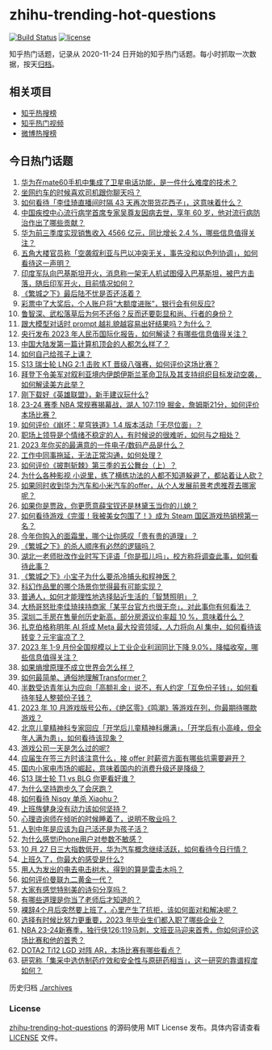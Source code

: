 # zhihu-trending-hot-questions

[![Build Status](https://github.com/justjavac/zhihu-trending-hot-questions/workflows/ci/badge.svg?branch=master)](https://github.com/justjavac/zhihu-trending-hot-questions/actions)
[![license](https://img.shields.io/github/license/justjavac/zhihu-trending-hot-questions)](https://github.com/justjavac/zhihu-trending-hot-questions/blob/master/LICENSE)

知乎热门话题，记录从 2020-11-24
日开始的知乎热门话题。每小时抓取一次数据，按天[归档](./archives)。

## 相关项目

- [知乎热搜榜](https://github.com/justjavac/zhihu-trending-top-search)
- [知乎热门视频](https://github.com/justjavac/zhihu-trending-hot-video)
- [微博热搜榜](https://github.com/justjavac/weibo-trending-hot-search)

## 今日热门话题

<!-- BEGIN -->
<!-- 最后更新时间 Sat Oct 28 2023 01:11:29 GMT+0800 (China Standard Time) -->

1. [华为在mate60手机中集成了卫星电话功能，是一件什么难度的技术？](https://www.zhihu.com/question/620127310)
1. [坐网约车的时候喜欢司机跟你聊天吗？](https://www.zhihu.com/question/316427088)
1. [如何看待「李佳琦直播间时隔 43 天再次带货花西子」，这意味着什么？](https://www.zhihu.com/question/627587141)
1. [中国疾控中心流行病学首席专家吴尊友因病去世，享年 60 岁，他对流行病防治作出了哪些贡献？](https://www.zhihu.com/question/628045538)
1. [华为前三季度实现销售收入 4566 亿元，同比增长 2.4 %，哪些信息值得关注？](https://www.zhihu.com/question/628042774)
1. [五角大楼官员称「空袭叙利亚与巴以冲突无关，事先没和以色列协调」，如何看待这一声明？](https://www.zhihu.com/question/628043527)
1. [印度军队向巴基斯坦开火，消息称一架无人机试图侵入巴基斯坦，被巴方击落，随后印军开火，目前情况如何？](https://www.zhihu.com/question/628025662)
1. [《繁城之下》最后陆不忧是否还活着？](https://www.zhihu.com/question/627313304)
1. [彩票中了大奖后，个人账户将“大额度进账”，银行会有何反应?](https://www.zhihu.com/question/624105456)
1. [鲁智深、武松落草后为何不还俗？反而还要彰显和尚、行者的身份？](https://www.zhihu.com/question/622717040)
1. [跟大模型对话时 prompt 越礼貌越容易出好结果吗？为什么？](https://www.zhihu.com/question/627891044)
1. [央行发布 2023 年人民币国际化报告，如何解读？有哪些信息值得关注？](https://www.zhihu.com/question/628090215)
1. [中国大陆发第一篇计算机顶会的人都怎么样了？](https://www.zhihu.com/question/627499717)
1. [如何自己给孩子上课？](https://www.zhihu.com/question/627550214)
1. [S13 瑞士轮 LNG 2:1 击败 KT 晋级八强赛，如何评价这场比赛？](https://www.zhihu.com/question/628046794)
1. [拜登下令美军对叙利亚境内伊朗伊斯兰革命卫队及其支持组织目标发动空袭，如何解读美方此举？](https://www.zhihu.com/question/628021366)
1. [刚下载好《英雄联盟》，新手建议玩什么?](https://www.zhihu.com/question/624738745)
1. [23-24 赛季 NBA 常规赛揭幕战，湖人 107:119 掘金，詹姆斯21分，如何评价本场比赛？](https://www.zhihu.com/question/627693406)
1. [如何评价《崩坏：星穹铁道》1.4 版本活动「无尽位面」？](https://www.zhihu.com/question/628035913)
1. [职场上领导是个情绪不稳定的人，有时候说的很难听，如何与之相处？](https://www.zhihu.com/question/627893814)
1. [2023 年你买的最满意的一件电子/数码产品是什么？](https://www.zhihu.com/question/627536444)
1. [工作中同事拖延，无法正常沟通，如何处理？](https://www.zhihu.com/question/627837492)
1. [如何评价《披荆斩棘》第三季的五公舞台（上）？](https://www.zhihu.com/question/628027186)
1. [为什么各种影视 小说里，练了横练功法的人都不知道躲避了，都站着让人砍？](https://www.zhihu.com/question/619626408)
1. [如果同时收到华为汽车和小米汽车的offer，从个人发展前景考虑推荐去哪家呢？](https://www.zhihu.com/question/627423563)
1. [如果你是贾政，你更愿意薛宝钗还是林黛玉当你的儿媳？](https://www.zhihu.com/question/620311614)
1. [如何看待游戏《完蛋！我被美女包围了！》成为 Steam 国区游戏热销榜第一名？](https://www.zhihu.com/question/627493942)
1. [今年你购入的面霜里，哪个让你感叹「贵有贵的道理」？](https://www.zhihu.com/question/619125432)
1. [《繁城之下》的杀人顺序有必然的逻辑吗？](https://www.zhihu.com/question/627503182)
1. [湖北一老师批改作业时写下评语「你是孤儿吗」，校方称将调查此事，如何看待此事？](https://www.zhihu.com/question/627706474)
1. [《繁城之下》小宝子为什么要杀冷捕头和程神医？](https://www.zhihu.com/question/627331800)
1. [科幻作品里的哪个场景你觉得最有可能实现？](https://www.zhihu.com/question/484533677)
1. [普通人，如何才能理性地选择贴近生活的「智慧照明」？](https://www.zhihu.com/question/626854284)
1. [大杨哥怒批李佳琦挟持商家「某平台官方也很无奈」，对此事你有何看法？](https://www.zhihu.com/question/627727252)
1. [深圳二手房在售量创历史新高，部分房源议价率超 10 %，意味着什么？](https://www.zhihu.com/question/627902548)
1. [扎克伯格称明年 AI 将成 Meta 最大投资领域，人力将向 AI 集中，如何看待该转变？元宇宙凉了？](https://www.zhihu.com/question/627896312)
1. [2023 年 1-9 月份全国规模以上工业企业利润同比下降 9.0%，降幅收窄，哪些信息值得关注？](https://www.zhihu.com/question/628012189)
1. [如果熵增原理不成立世界会怎么样？](https://www.zhihu.com/question/615759735)
1. [如何最简单、通俗地理解Transformer？](https://www.zhihu.com/question/445556653)
1. [半数受访青年认为应向「高额礼金」说不，有人约定「互免份子钱」，如何看待年轻人整顿份子钱？](https://www.zhihu.com/question/627700696)
1. [2023 年 10 月游戏版号公布，《绝区零》《鸣潮》等游戏在列，你最期待哪款游戏？](https://www.zhihu.com/question/627929293)
1. [北京儿童精神科专家回应「开学后儿童精神科爆满」，「开学后有小高峰，但全年人满为患」，如何看待该现象？](https://www.zhihu.com/question/627897836)
1. [游戏公司一天是怎么过的呢?](https://www.zhihu.com/question/529586343)
1. [应届生在签三方时该注意什么，接 offer 时薪资方面有哪些坑需要避开？](https://www.zhihu.com/question/622558862)
1. [国内小家电市场的崛起，意味着国内的消费升级还是降级？](https://www.zhihu.com/question/627881608)
1. [S13 瑞士轮 T1 vs BLG 你更看好谁？](https://www.zhihu.com/question/627875361)
1. [为什么坚持跑步久了会厌跑？](https://www.zhihu.com/question/625414817)
1. [如何看待 Nisqy 单杀 Xiaohu？](https://www.zhihu.com/question/627912133)
1. [上班族健身没有动力该如何坚持？](https://www.zhihu.com/question/626812753)
1. [心理咨询师在倾听的时候睡着了，说明不敬业吗？](https://www.zhihu.com/question/626980931)
1. [人到中年是应该为自己活还是为孩子活？](https://www.zhihu.com/question/627821032)
1. [为什么感觉iPhone用户对参数不敏感？](https://www.zhihu.com/question/627897888)
1. [10 月 27 日三大指数低开，华为汽车概念继续活跃，如何看待今日行情？](https://www.zhihu.com/question/628012181)
1. [上班久了，你最大的感受是什么?](https://www.zhihu.com/question/627839341)
1. [用人为发出的电去电击树木，得到的算是雷击木吗？](https://www.zhihu.com/question/609146154)
1. [如何评价曼联九二黄金一代？](https://www.zhihu.com/question/26943838)
1. [大家有感觉特别美的诗句分享吗？](https://www.zhihu.com/question/627402008)
1. [有哪些道理是你当了老师后才知道的？](https://www.zhihu.com/question/366090311)
1. [裸辞4个月后突然要上班了，心里产生了抗拒，该如何面对和解决呢？](https://www.zhihu.com/question/627694666)
1. [选择有时候比努力更重要，2023 年毕业生们都入职了哪些企业？](https://www.zhihu.com/question/627902122)
1. [NBA 23-24新赛季，独行侠126:119马刺，文班亚马迎来首秀，你如何评价这场比赛和他的首秀？](https://www.zhihu.com/question/627885920)
1. [DOTA2 Ti12 LGD 对阵 AR，本场比赛有哪些看点？](https://www.zhihu.com/question/627148383)
1. [研究称「集采中选仿制药疗效和安全性与原研药相当」，这一研究的靠谱程度如何？](https://www.zhihu.com/question/627737942)

<!-- END -->

历史归档 [./archives](./archives)

### License

[zhihu-trending-hot-questions](https://github.com/justjavac/zhihu-trending-hot-questions)
的源码使用 MIT License 发布。具体内容请查看 [LICENSE](./LICENSE) 文件。
